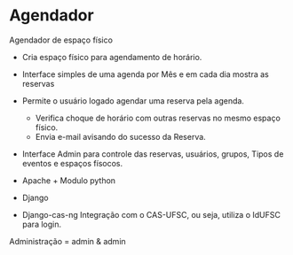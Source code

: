 Agendador
=========

Agendador de espaço físico

+ Cria espaço físico para agendamento de horário.
+ Interface simples de uma agenda por Mês e em cada dia mostra as reservas
+ Permite o usuário logado agendar uma reserva pela agenda.
	+ Verifica choque de horário com outras reservas no mesmo espaço físico.
	+ Envia e-mail avisando do sucesso da Reserva.
+ Interface Admin para controle das reservas, usuários, grupos, Tipos de eventos e espaços físocos.

 + Apache + Modulo python 
 + Django 
 + Django-cas-ng
 	Integração com o CAS-UFSC, ou seja, utiliza o IdUFSC para login.

Administração = admin & admin